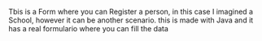 Tbis is a Form where you can Register a person, in this case I imagined a School, however it can be another scenario.
this is made with Java and it has a real formulario where you can fill the data
